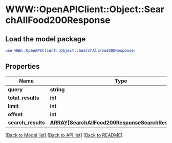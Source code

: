 # WWW::OpenAPIClient::Object::SearchAllFood200Response

## Load the model package
```perl
use WWW::OpenAPIClient::Object::SearchAllFood200Response;
```

## Properties
Name | Type | Description | Notes
------------ | ------------- | ------------- | -------------
**query** | **string** |  | 
**total_results** | **int** |  | 
**limit** | **int** |  | 
**offset** | **int** |  | 
**search_results** | [**ARRAY[SearchAllFood200ResponseSearchResultsInner]**](SearchAllFood200ResponseSearchResultsInner.md) |  | 

[[Back to Model list]](../README.md#documentation-for-models) [[Back to API list]](../README.md#documentation-for-api-endpoints) [[Back to README]](../README.md)


